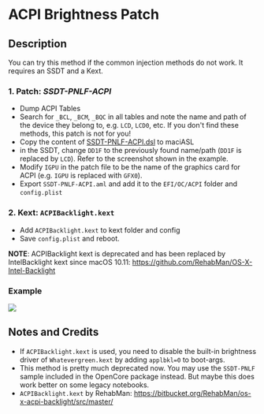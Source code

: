 # ACPI Brightness Patch

## Description

You can try this method if the common injection methods do not work. It requires an SSDT and a Kext.

### 1. Patch: ***SSDT-PNLF-ACPI***

- Dump ACPI Tables
- Search for `_BCL`, `_BCM`, `_BQC` in all tables and note the name and path of the device they belong to, e.g. `LCD`, `LCD0`, etc. If you don't find these methods, this patch is not for you!
- Copy the content of [SSDT-PNLF-ACPI.dsl](https://github.com/5T33Z0/OC-Little-Translated/blob/main/01_Adding_missing_Devices_and_enabling_Features/Brightness_Controls_(SSDT-PNLF)/ACPI_Brightness_Patch/SSDT-PNLF-ACPI.dsl) to maciASL
- in the SSDT, change `DD1F` to the previously found name/path (`DD1F` is replaced by `LCD`). Refer to the screenshot shown in the example.
- Modify `IGPU` in the patch file to be the name of the graphics card for ACPI (e.g. `IGPU` is replaced with `GFX0`).
- Export `SSDT-PNLF-ACPI.aml` and add it to the `EFI/OC/ACPI` folder and `config.plist`

### 2. Kext: `ACPIBacklight.kext`
- Add `ACPIBacklight.kext` to kext folder and config
- Save `config.plist` and reboot.

**NOTE**: ACPIBacklight kext is deprecated and has been replaced by IntelBacklight kext since macOS 10.11: https://github.com/RehabMan/OS-X-Intel-Backlight

### Example
![](https://github.com/5T33Z0/OC-Little-Translated/blob/main/01_Adding_missing_Devices_and_enabling_Features/Brightness_Controls_(SSDT-PNLF)/ACPI_Brightness_Patch/Example.jpg?raw=true.jpg)

## Notes and Credits
- If `ACPIBacklight.kext` is used, you need to disable the built-in brightness driver of `Whatevergreen.kext` by adding `applbkl=0` to boot-args.
- This method is pretty much deprecated now. You may use the `SSDT-PNLF` sample included in the OpenCore package instead. But maybe this does work better on some legacy notebooks.
- `ACPIBacklight.kext` by RehabMan: https://bitbucket.org/RehabMan/os-x-acpi-backlight/src/master/
